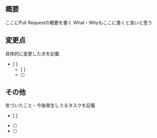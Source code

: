## 概要
ここにPull Requestの概要を書く
What・Whyもここに書くと良いと思う
 
## 変更点
具体的に変更した点を記載
- [ ]
  - [ ]
  - [ ]

## その他
気づいたこと・今後発生しうるタスクを記載
- [ ]
- [ ]
- [ ]
